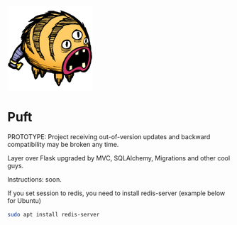 ![puft](puft.png)

Puft
===

PROTOTYPE: Project receiving out-of-version updates and backward compatibility may be broken any time.

Layer over Flask upgraded by MVC, SQLAlchemy, Migrations and other cool guys.

Instructions: soon.

If you set session to redis, you need to install redis-server (example below for Ubuntu)
```sh
sudo apt install redis-server
```

